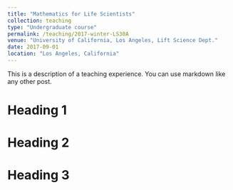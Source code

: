 ```yaml
---
title: "Mathematics for Life Scientists"
collection: teaching
type: "Undergraduate course"
permalink: /teaching/2017-winter-LS30A
venue: "University of California, Los Angeles, Lift Science Dept."
date: 2017-09-01
location: "Los Angeles, California"
---
```


This is a description of a teaching experience. You can use markdown like any other post.

Heading 1
======

Heading 2
======

Heading 3
======